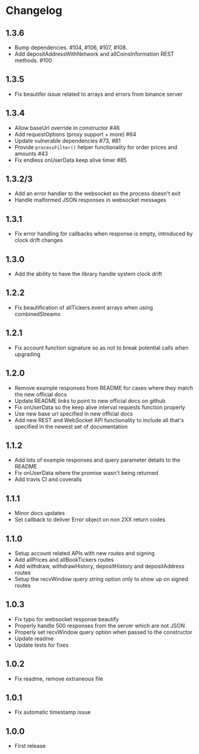 # Changelog

## 1.3.6

-   Bump dependencies. #104, #106, #107, #108.
-   Add depositAddressWithNetwork and allCoinsInformation REST methods. #100

## 1.3.5

-   Fix beautifer issue related to arrays and errors from binance server

## 1.3.4

-   Allow baseUrl override in constructor #46
-   Add requestOptions (proxy support + more) #64
-   Update vulnerable dependencies #73, #81
-   Provide `processFilter()` helper functionality for order prices and amounts #43
-   Fix endless onUserData keep alive timer #85

## 1.3.2/3

-   Add an error handler to the websocket so the process doesn't exit
-   Handle malformed JSON responses in websocket messages

## 1.3.1

-   Fix error handling for callbacks when response is empty, introduced by clock drift changes

## 1.3.0

-   Add the ability to have the library handle system clock drift

## 1.2.2

-   Fix beautification of allTickers event arrays when using combinedStreams

## 1.2.1

-   Fix account function signature so as not to break potential calls when upgrading

## 1.2.0

-   Remove example responses from README for cases where they match the new official docs
-   Update README links to point to new official docs on github
-   Fix onUserData so the keep alive interval requests function properly
-   Use new base url specified in new official docs
-   Add new REST and WebSocket API functionality to include all that's specified in the newest set of documentation

## 1.1.2

-   Add lots of example responses and query parameter details to the README
-   Fix onUserData where the promise wasn't being returned
-   Add travis CI and coveralls

## 1.1.1

-   Minor docs updates
-   Set callback to deliver Error object on non 2XX return codes

## 1.1.0

-   Setup account related APIs with new routes and signing
-   Add allPrices and allBookTickers routes
-   Add withdraw, withdrawHistory, depositHistory and depositAddress routes
-   Setup the recvWindow query string option only to show up on signed routes

## 1.0.3

-   Fix typo for websocket response beautify
-   Properly handle 500 responses from the server which are not JSON
-   Properly set recvWindow query option when passed to the constructor
-   Update readme
-   Update tests for fixes

## 1.0.2

-   Fix readme, remove extraneous file

## 1.0.1

-   Fix automatic timestamp issue

## 1.0.0

-   First release
